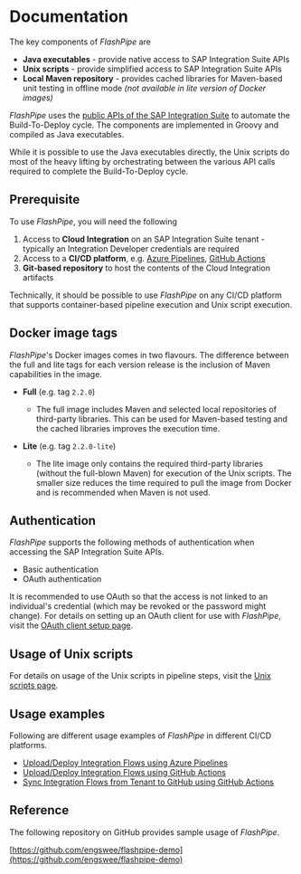 # Documentation
The key components of _FlashPipe_ are
- **Java executables** - provide native access to SAP Integration Suite APIs
- **Unix scripts** - provide simplified access to SAP Integration Suite APIs
- **Local Maven repository** - provides cached libraries for Maven-based unit testing in offline mode _(not available in lite version of Docker images)_

_FlashPipe_ uses the [public APIs of the SAP Integration Suite](https://api.sap.com/package/CloudIntegrationAPI?section=Artifacts) to automate the Build-To-Deploy cycle. The components are implemented in Groovy and compiled as Java executables.

While it is possible to use the Java executables directly, the Unix scripts do most of the heavy lifting by orchestrating between the various API calls required to complete the Build-To-Deploy cycle.

## Prerequisite
To use _FlashPipe_, you will need the following
1. Access to **Cloud Integration** on an SAP Integration Suite tenant - typically an Integration Developer credentials are required
2. Access to a **CI/CD platform**, e.g. [Azure Pipelines](https://azure.microsoft.com/en-us/services/devops/pipelines/), [GitHub Actions](https://github.com/features/actions)
3. **Git-based repository** to host the contents of the Cloud Integration artifacts

Technically, it should be possible to use _FlashPipe_ on any CI/CD platform that supports container-based pipeline execution and Unix script execution.

## Docker image tags
_FlashPipe_'s Docker images comes in two flavours. The difference between the full and lite tags for each version release is the inclusion of Maven capabilities in the image.
- **Full** (e.g. tag `2.2.0`)
  - The full image includes Maven and selected local repositories of third-party libraries. This can be used for Maven-based testing and the cached libraries improves the execution time.

- **Lite** (e.g. tag `2.2.0-lite`)
  - The lite image only contains the required third-party libraries (without the full-blown Maven) for execution of the Unix scripts. The smaller size reduces the time required to pull the image from Docker and is recommended when Maven is not used.

## Authentication
_FlashPipe_ supports the following methods of authentication when accessing the SAP Integration Suite APIs.
- Basic authentication
- OAuth authentication

It is recommended to use OAuth so that the access is not linked to an individual's credential (which may be revoked or the password might change). For details on setting up an OAuth client for use with _FlashPipe_, visit the [OAuth client setup page](oauth_client.md).

## Usage of Unix scripts
For details on usage of the Unix scripts in pipeline steps, visit the [Unix scripts page](unix-scripts.md).

## Usage examples
Following are different usage examples of _FlashPipe_ in different CI/CD platforms.
- [Upload/Deploy Integration Flows using Azure Pipelines](azure-pipelines-upload.md)
- [Upload/Deploy Integration Flows using GitHub Actions](github-actions-upload.md)
- [Sync Integration Flows from Tenant to GitHub using GitHub Actions](github-actions-sync.md)

## Reference
The following repository on GitHub provides sample usage of _FlashPipe_.

[https://github.com/engswee/flashpipe-demo](https://github.com/engswee/flashpipe-demo)
